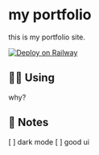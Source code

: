 # my portfolio

this is my portfolio site.

[![Deploy on Railway](https://railway.app/button.svg)](https://railway.app/new/template/svelte-kit)

## 💁‍♀️ Using

why?

## 📝 Notes

[ ] dark mode
[ ] good ui
